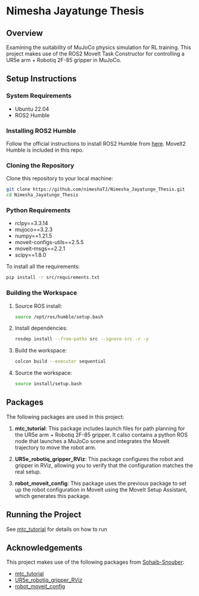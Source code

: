 # Nimesha Jayatunge Thesis

## Overview
Examining the suitability of MuJoCo physics simulation for RL training. This project makes use of the ROS2 MoveIt Task Constructor for controlling a UR5e arm + Robotiq 2F-85 gripper in MuJoCo. 

## Setup Instructions

### System Requirements
- Ubuntu 22.04
- ROS2 Humble

### Installing ROS2 Humble
Follow the official instructions to install ROS2 Humble from [here](https://docs.ros.org/en/humble/Installation/Alternatives/Ubuntu-Install-Binary.html#system-requirements). MoveIt2 Humble is included in this repo.

### Cloning the Repository
Clone this repository to your local machine:
```bash
git clone https://github.com/nimeshaTJ/Nimesha_Jayatunge_Thesis.git
cd Nimesha_Jayatunge_Thesis
```

### Python Requirements
- rclpy==3.3.14 
- mujoco==3.2.3
- numpy==1.21.5
- moveit-configs-utils==2.5.5
- moveit-msgs==2.2.1
- scipy==1.8.0

To install all the requirements:
```bash
pip install -r src/requirements.txt
```

### Building the Workspace
1. Source ROS install:
   ```bash
   source /opt/ros/humble/setup.bash
   ```

2. Install dependencies:
   ```bash
   rosdep install --from-paths src --ignore-src -r -y
   ```

3. Build the workspace:
   ```bash
   colcon build --executor sequential
   ```

4. Source the workspace:
   ```bash
   source install/setup.bash
   ```

## Packages
The following packages are used in this project:

1. **mtc_tutorial**: This package includes launch files for path planning for the UR5e arm + Robotiq 2F-85 gripper. It calso contains a python ROS node that launches a MuJoCo scene and integrates the MoveIt trajectory to move the robot arm.

2. **UR5e_robotiq_gripper_RViz**: This package configures the robot and gripper in RViz, allowing you to verify that the configuration matches the real setup.

3. **robot_moveit_config**: This package uses the previous package to set up the robot configuration in MoveIt using the MoveIt Setup Assistant, which generates this package.


## Running the Project
See [mtc_tutorial](src/mtc_tutorial/README.md) for details on how to run

## Acknowledgements
This project makes use of the following packages from [Sohaib-Snouber](https://github.com/Sohaib-Snouber):
- [mtc_tutorial](https://github.com/Sohaib-Snouber/master_project_ws/tree/main/src/mtc_tutorial)
- [UR5e_robotiq_gripper_RViz](https://github.com/Sohaib-Snouber/master_project_ws/tree/main/src/UR5e_robotiq_gripper_RViz)
- [robot_moveit_config](https://github.com/Sohaib-Snouber/master_project_ws/tree/main/src/robot_moveit_config)
